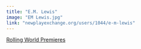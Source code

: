 ```yaml
---
title: "E.M. Lewis"
image: "EM Lewis.jpg"
link: "newplayexchange.org/users/1044/e-m-lewis"
---
```


[Rolling World Premieres](/programs/rolling-world-premieres)
